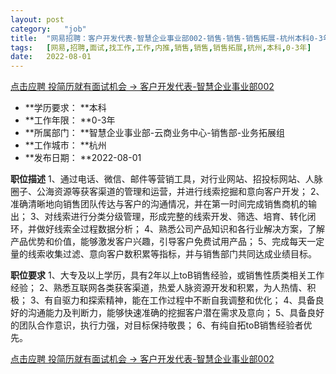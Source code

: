 ```yaml
---
layout:	post
category:	"job"
title:	"网易招聘：客户开发代表-智慧企业事业部002-销售-销售-销售拓展-杭州本科0-3年"
tags:	[网易,招聘,面试,找工作,工作,内推,销售,销售,销售拓展,杭州,本科,0-3年]
date:	2022-08-01
---
```


[点击应聘 投简历就有面试机会 -> 客户开发代表-智慧企业事业部002](http://mobile.bole.netease.com/bole/boleDetail?id=41799&employeeId=346f03c3cda5f04c&key=all)



- **学历要求： **本科
- **工作年限： **0-3年
- **所属部门： **智慧企业事业部-云商业务中心-销售部-业务拓展组
- **工作城市： **杭州
- **发布日期： **2022-08-01



**职位描述**
1、通过电话、微信、邮件等营销工具，对行业网站、招投标网站、人脉圈子、公海资源等获客渠道的管理和运营，并进行线索挖掘和意向客户开发；
2、准确清晰地向销售团队传达与客户的沟通情况，并在第一时间完成销售商机的输出；
3、对线索进行分类分级管理，形成完整的线索开发、筛选、培育、转化闭环，并做好线索全过程数据分析；
4、熟悉公司产品知识和各行业解决方案，了解产品优势和价值，能够激发客户兴趣，引导客户免费试用产品；
5、完成每天一定量的线索收集过滤、意向客户数积累等指标，并与销售部门共同达成业绩目标。




**职位要求**
1、大专及以上学历，具有2年以上toB销售经验，或销售性质类相关工作经验；
2、熟悉互联网各类获客渠道，热爱人脉资源开发和积累，为人热情、积极；
3、有自驱力和探索精神，能在工作过程中不断自我调整和优化；
4、具备良好的沟通能力及判断力，能够快速准确的挖掘客户潜在需求及意向；
5、具备良好的团队合作意识，执行力强，对目标保持敬畏；
6、有纯自拓toB销售经验者优先。



[点击应聘 投简历就有面试机会 -> 客户开发代表-智慧企业事业部002](http://mobile.bole.netease.com/bole/boleDetail?id=41799&employeeId=346f03c3cda5f04c&key=all)